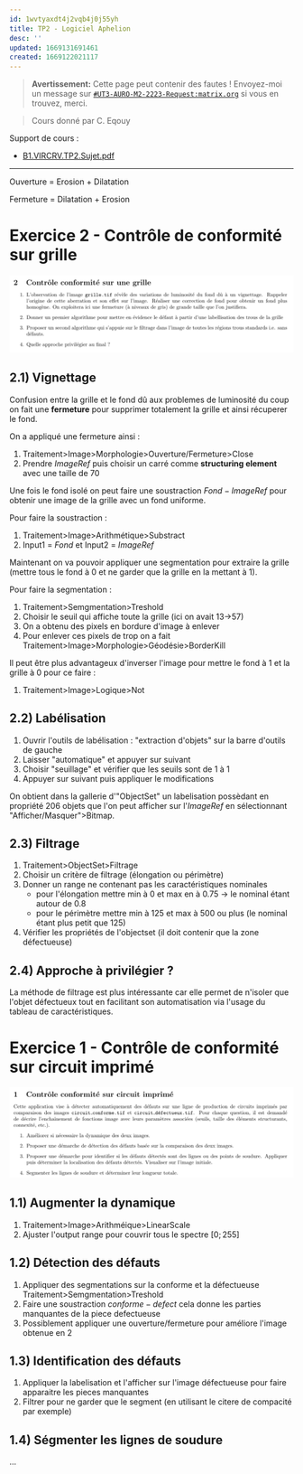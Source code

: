 ```yaml
---
id: 1wvtyaxdt4j2vqb4j0j55yh
title: TP2 - Logiciel Aphelion
desc: ''
updated: 1669131691461
created: 1669122021117
---
```


> **Avertissement:**
Cette page peut contenir des fautes ! Envoyez-moi un message sur [`#UT3-AURO-M2-2223-Request:matrix.org`](https://matrix.to/#/#UT3-AURO-M2-2223-Request:matrix.org) si vous en trouvez, merci.

> Cours donné par C. Eqouy  

Support de cours :
- [B1.VIRCRV.TP2.Sujet.pdf](https://raw.githubusercontent.com/TunnARK/UT3-AURO-2223-S10-Dendron/main/vault/assets/B1.VIRCRV.TP2.Sujet.pdf)

---


Ouverture = Erosion + Dilatation

Fermeture = Dilatation + Erosion

# Exercice 2 - Contrôle de conformité sur grille

![](/assets/images/B1.VIRCRV.TP2.Ex-02.png)

## 2.1) Vignettage

Confusion entre la grille et le fond dû aux problemes de luminosité du coup on fait une **fermeture** pour supprimer totalement la grille et ainsi récuperer le fond.

On a appliqué une fermeture ainsi :
1. Traitement>Image>Morphologie>Ouverture/Fermeture>Close
2. Prendre $ImageRef$ puis choisir un carré comme **structuring element** avec une taille de 70

Une fois le fond isolé on peut faire une soustraction $Fond-ImageRef$ pour obtenir une image de la grille avec un fond uniforme.

Pour faire la soustraction :
1. Traitement>Image>Arithmétique>Substract
2. Input1 = $Fond$ et Input2 = $ImageRef$

Maintenant on va pouvoir appliquer une segmentation pour extraire la grille (mettre tous le fond à 0 et ne garder que la grille en la mettant à 1).

Pour faire la segmentation :
1. Traitement>Semgmentation>Treshold
2. Choisir le seuil qui affiche toute la grille (ici on avait 13->57)
3. On a obtenu des pixels en bordure d'image à enlever
4. Pour enlever ces pixels de trop on a fait
    Traitement>Image>Morphologie>Géodésie>BorderKill

Il peut être plus advantageux d'inverser l'image pour mettre le fond à 1 et la grille à 0 pour ce faire :
1. Traitement>Image>Logique>Not

## 2.2) Labélisation

1. Ouvrir l'outils de labélisation :
    "extraction d'objets" sur la barre d'outils de gauche
2. Laisser "automatique" et appuyer sur suivant
3. Choisir "seuillage" et vérifier que les seuils sont de 1 à 1
4. Appuyer sur suivant puis appliquer le modifications

On obtient dans la gallerie d'"ObjectSet" un labelisation possèdant en propriété 206 objets que l'on peut afficher sur l'$ImageRef$ en sélectionnant "Afficher/Masquer">Bitmap.

## 2.3) Filtrage

1. Traitement>ObjectSet>Filtrage
2. Choisir un critère de filtrage (élongation ou périmètre)
3. Donner un range ne contenant pas les caractéristiques nominales 
    - pour l'élongation mettre min à 0 et max en à 0.75 -> le nominal étant autour de 0.8
    - pour le périmètre mettre min à 125 et max à 500 ou plus (le nominal étant plus petit que 125)
4. Vérifier les propriétés de l'objectset (il doit contenir que la zone défectueuse)

## 2.4) Approche à privilégier ?

La méthode de filtrage est plus intéressante car elle permet de n'isoler que l'objet défectueux tout en facilitant son automatisation via l'usage du tableau de caractéristiques.

# Exercice 1 - Contrôle de conformité sur circuit imprimé

![](/assets/images/B1.VIRCRV.TP2.Ex-01.png)

## 1.1) Augmenter la dynamique

1. Traitement>Image>Arithméique>LinearScale
2. Ajuster l'output range pour couvrir tous le spectre $[0;255]$

## 1.2) Détection des défauts

1. Appliquer des segmentations sur la conforme et la défectueuse 
    Traitement>Semgmentation>Treshold
2. Faire une soustraction $conforme-defect$ cela donne les parties manquantes de la piece defectueuse
3. Possiblement appliquer une ouverture/fermeture pour améliore l'image obtenue en 2

## 1.3) Identification des défauts

1. Appliquer la labelisation et l'afficher sur l'image défectueuse pour faire apparaitre les pieces manquantes
2. Filtrer pour ne garder que le segment (en utilisant le citere de compacité par exemple)

## 1.4) Ségmenter les lignes de soudure

...